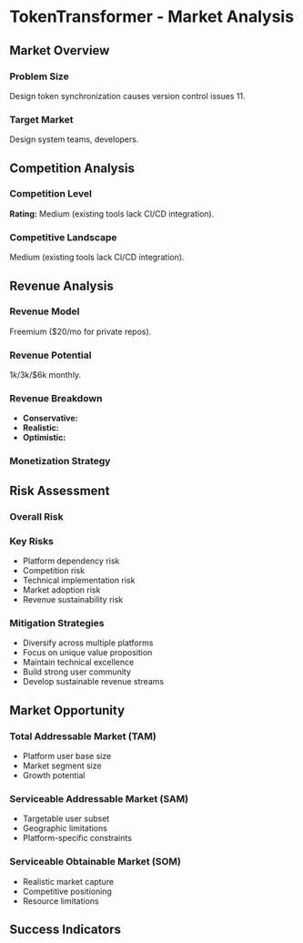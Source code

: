# TokenTransformer - Market Analysis

## Market Overview

### Problem Size
Design token synchronization causes version control issues 11.

### Target Market
Design system teams, developers.

## Competition Analysis

### Competition Level
**Rating:** Medium (existing tools lack CI/CD integration).

### Competitive Landscape
Medium (existing tools lack CI/CD integration).

## Revenue Analysis

### Revenue Model
Freemium ($20/mo for private repos).

### Revenue Potential
$1k/$3k/$6k monthly.

### Revenue Breakdown
- **Conservative:** 
- **Realistic:** 
- **Optimistic:** 

### Monetization Strategy


## Risk Assessment

### Overall Risk


### Key Risks
- Platform dependency risk
- Competition risk
- Technical implementation risk
- Market adoption risk
- Revenue sustainability risk

### Mitigation Strategies
- Diversify across multiple platforms
- Focus on unique value proposition
- Maintain technical excellence
- Build strong user community
- Develop sustainable revenue streams

## Market Opportunity

### Total Addressable Market (TAM)
- Platform user base size
- Market segment size
- Growth potential

### Serviceable Addressable Market (SAM)
- Targetable user subset
- Geographic limitations
- Platform-specific constraints

### Serviceable Obtainable Market (SOM)
- Realistic market capture
- Competitive positioning
- Resource limitations

## Success Indicators

